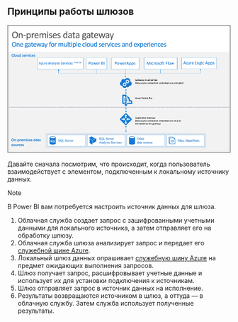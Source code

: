 ## <a name="how-the-gateway-works"></a>Принципы работы шлюзов
![on-prem-data-gateway-how-it-works](./media/gateway-onprem-how-it-works-include/on-prem-data-gateway-how-it-works.png)

Давайте сначала посмотрим, что происходит, когда пользователь взаимодействует с элементом, подключенным к локальному источнику данных. 

> [!NOTE]
> В Power BI вам потребуется настроить источник данных для шлюза.
> 
> 

1. Облачная служба создает запрос с зашифрованными учетными данными для локального источника, а затем отправляет его на обработку шлюзу.
2. Облачная служба шлюза анализирует запрос и передает его [служебной шине Azure](https://azure.microsoft.com/documentation/services/service-bus/).
3. Локальный шлюз данных опрашивает [служебную шину Azure](https://azure.microsoft.com/documentation/services/service-bus/) на предмет ожидающих выполнения запросов.
4. Шлюз получает запрос, расшифровывает учетные данные и использует их для установки подключения к источникам.
5. Шлюз отправляет запрос в источник данных на исполнение.
6. Результаты возвращаются источником в шлюз, а оттуда — в облачную службу. Затем служба использует полученные результаты.

